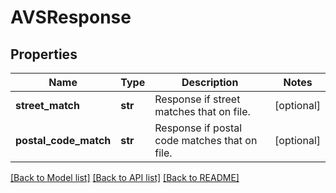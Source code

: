 # AVSResponse

## Properties
Name | Type | Description | Notes
------------ | ------------- | ------------- | -------------
**street_match** | **str** | Response if street matches that on file. | [optional] 
**postal_code_match** | **str** | Response if postal code matches that on file. | [optional] 

[[Back to Model list]](../README.md#documentation-for-models) [[Back to API list]](../README.md#documentation-for-api-endpoints) [[Back to README]](../README.md)



